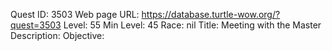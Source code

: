 Quest ID: 3503
Web page URL: https://database.turtle-wow.org/?quest=3503
Level: 55
Min Level: 45
Race: nil
Title: Meeting with the Master
Description: 
Objective: 
